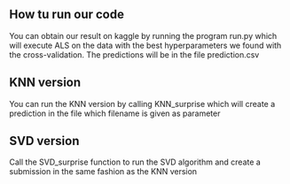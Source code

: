 ## How tu run our code
You can obtain our result on kaggle by running the program run.py 
which will execute ALS on the data with the best hyperparameters we found
with the cross-validation. The predictions will be in the file prediction.csv

## KNN version
You can run the KNN version by calling KNN_surprise which will create a prediction in the file which filename is given as parameter

## SVD version
Call the SVD_surprise function to run the SVD algorithm and create a submission in the same fashion as the KNN version
